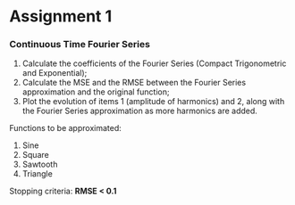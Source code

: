 # Assignment 1

<h3 align="left">Continuous Time Fourier Series</h3>

1. Calculate the coefficients of the Fourier Series (Compact Trigonometric and Exponential);
2. Calculate the MSE and the RMSE between the Fourier Series approximation and the original function;
3. Plot the evolution of items 1 (amplitude of harmonics) and 2, along with the Fourier Series approximation as more harmonics are added.

Functions to be approximated:
1. Sine
2. Square
3. Sawtooth
4. Triangle

Stopping criteria: **RMSE < 0.1**